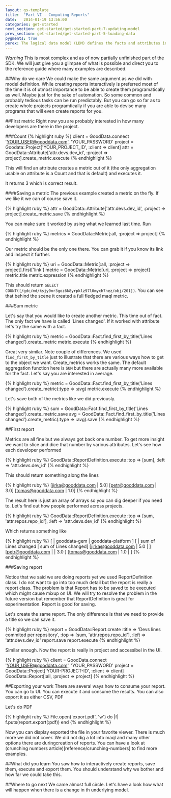 ```yaml
---
layout: gs-template
title:  "Part VI - Computing Reports"
date:   2014-01-19 13:56:00
categories: get-started
next_section: get-started/get-started-part-7-updating-model
prev_section: get-started/get-started-part-5-loading-data
pygments: true
perex: The logical data model (LDM) defines the facts and attributes in your project, as well as their relationships. Let’s have a look at how to create a project’s LDM using Ruby SDK. Then, we compare this method with other approaches.
---
```


*Warning*
This is most complex and as of now partially unfinished part of the SDK. We will just give you a glimpse of what is possible and direct you to the reference guide where many examples are described.

##Why do we care
We could make the same argument as we did with model definition. While creating reports interactively is preferred most of the time it is of utmost importance to be able to create them programatically as well. Maybe just for the sake of automation. So some common and probably tedious tasks can be run predictably. But you can go so far as to create whole projects programtically if you are able to devise many programs that will even create reports for you.

##First metric
Right now you are probably interested in how many developers are there in the project.

###Count
{% highlight ruby %}
client = GoodData.connect 'YOUR_USER@gooddata.com', 'YOUR_PASSWORD'
project = Goodata::Project['YOUR_PROJECT_ID', :client => client]
attr = GoodData::Attribute['attr.devs.dev_id', :project => project].create_metric.execute
{% endhighlight %}

This will find an attribute creates a metric out of it (the only aggregation usable on attribute is a Count and that is default) and executes it.

It returns 3 which is correct result.

####Saving a metric
The previous example created a metric on the fly. If we like it we can of course save it.

{% highlight ruby %}
attr = GoodData::Attribute['attr.devs.dev_id', :project => project].create_metric.save
{% endhighlight %}

You can make sure it worked by using what we learned last time. Run

{% highlight ruby %}
metrics = GoodData::Metric[:all, :project => project]
{% endhighlight %}

Our metric should be the only one there. You can grab it if you know its link and inspect it further.

{% highlight ruby %}
uri = GoodData::Metric[:all, :project => project].first['link']
metric = GoodData::Metric[uri, :project => project]
metric.title
metric.expression
{% endhighlight %}

This should return `SELECT COUNT([/gdc/md/ksjy0nr3goz6k8yrpklz97l0mych7nez/obj/201])`. You can see that behind the scene it created a full fledged maql metric.

###Sum metric

Let's say that you would like to create another metric. This time out of fact. The only fact we have is called 'Lines changed'. If it worked with attribute let's try the same with a fact.

{% highlight ruby %}
metric = GoodData::Fact.find_first_by_title('Lines changed').create_metric
metric.execute
{% endhighlight %}

Great very similar. Note couple of differences. We used `find_first_by_title` just to illustrate that there are various ways how to get to the object we want. Create_metrics works the same. The default aggregation function here is `SUM` but there are actually many more available for the fact. Let's say you are interested in average.

{% highlight ruby %}
metric = GoodData::Fact.find_first_by_title('Lines changed').create_metric(:type => :avg)
metric.execute
{% endhighlight %}

Let's save both of the metrics like we did previously.

{% highlight ruby %}
sum = GoodData::Fact.find_first_by_title('Lines changed').create_metric.save
avg = GoodData::Fact.find_first_by_title('Lines changed').create_metric(:type => :avg).save
{% endhighlight %}

##First report

Metrics are all fine but we always got back one number. To get more insight we want to slice and dice that number by various attributes. Let's see how each developer performed

{% highlight ruby %}
GoodData::ReportDefinition.execute :top => [sum], :left => 'attr.devs.dev_id'
{% endhighlight %}

This should return something along the lines

{% highlight ruby %}
[jirka@gooddata.com | 5.0]
[petr@gooddata.com  | 3.0]
[tomas@gooddata.com | 1.0]
{% endhighlight %}

The result here is just an array of arrays so you can dig deeper if you need to. Let's find out how people performed across projects.

{% highlight ruby %}
GoodData::ReportDefinition.execute :top => [sum, 'attr.repos.repo_id'], :left => 'attr.devs.dev_id'
{% endhighlight %}

Which returns something like

{% highlight ruby %}
[                   |     gooddata-gem     |  gooddata-platform  ]
[                   | sum of Lines changed | sum of Lines changed]
[jirka@gooddata.com | 5.0                  |                     ]
[petr@gooddata.com  |                      | 3.0                 ]
[tomas@gooddata.com | 1.0                  |                     ]
{% endhighlight %}

###Saving report

Notice that we said we are doing reports yet we used ReportDefinition class. I do not want to go into too much detail but the report is really a report class. The problem is that Report has to be saved to be executed which might cause mixup on UI. We will try to resolve the problem in the future version but remember that ReportDefinition is great for experimentation. Report is good for saving.

Let's create the same report. The only difference is that we need to provide a title so we can save it.

{% highlight ruby %}
report = GoodData::Report.create :title => 'Devs lines commited per repository', :top => [sum, 'attr.repos.repo_id'], :left => 'attr.devs.dev_id'
report.save
report.execute
{% endhighlight %}

Similar enough. Now the report is really in project and accessibel in the UI.

{% highlight ruby %}
client = GoodData.connect 'YOUR_USER@gooddata.com', 'YOUR_PASSWORD'
project = GoodData::Project['YOUR-PROJECT-ID', :client => client]
GoodData::Report[:all, :project => project]
{% endhighlight %}

##Exporting your work
There are several ways how to consume your report. You can go to UI. You can execute it and consume the results. You can also export it as either CSV, PDF

Let's do PDF

{% highlight ruby %}
File.open('export.pdf', 'w') do |f|
  f.puts(report.export(:pdf))
end
{% endhighlight %}

Now you can display exported the file in your favorite viewer. There is much more we did not cover. We did not dig a lot into maql and many other options there are duringcreation of reports. You can have a look at (crunching numbers article)[reference/crunching-numbers] to find more examples.

##What did you learn
You saw how to interactively create reports, save them, execute and export them. You should understand why we bother and how far we could take this.

##Where to go next
We came almost full circle. Let's have a look how what will happen when there is a change in th underlying model.